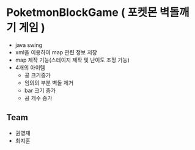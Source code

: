 # PoketmonBlockGame ( 포켓몬 벽돌깨기 게임 )

- java swing
- xml을 이용하여 map 관련 정보 저장
- map 제작 기능(스테이지 제작 및 난이도 조정 가능)
- 4개의 아이템
    - 공 크기증가
    - 임의의 부분 벽돌 제거
    -  bar 크기 증가
    -  공 개수 증가

## Team
- 권영재 
- 최지훈 
